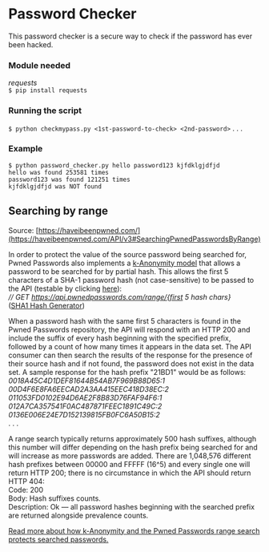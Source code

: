 # Password Checker

This password checker is a secure way to check if the password has ever been hacked.

### Module needed
*requests*<br>
`$ pip install requests`

### Running the script
`$ python checkmypass.py <1st-password-to-check> <2nd-password>` . . .

### Example
`$ python password_checker.py hello password123 kjfdklgjdfjd`<br>
`hello was found 253581 times`<br>
`password123 was found 121251 times`<br>
`kjfdklgjdfjd was NOT found`<br>

## Searching by range
Source: [https://haveibeenpwned.com/](https://haveibeenpwned.com/API/v3#SearchingPwnedPasswordsByRange)

In order to protect the value of the source password being searched for, Pwned Passwords also implements a [k-Anonymity model](https://en.wikipedia.org/wiki/K-anonymity) that allows a password to be searched for by partial hash. This allows the first 5 characters of a SHA-1 password hash (not case-sensitive) to be passed to the API (testable by clicking [here](https://api.pwnedpasswords.com/range/21BD1)):<br>
*// GET https://api.pwnedpasswords.com/range/{first 5 hash chars}*<br>
([SHA1 Hash Generator](https://passwordsgenerator.net/sha1-hash-generator/))

When a password hash with the same first 5 characters is found in the Pwned Passwords repository, the API will respond with an HTTP 200 and include the suffix of every hash beginning with the specified prefix, followed by a count of how many times it appears in the data set. The API consumer can then search the results of the response for the presence of their source hash and if not found, the password does not exist in the data set. A sample response for the hash prefix "21BD1" would be as follows:<br>
*0018A45C4D1DEF81644B54AB7F969B88D65:1*<br>
*00D4F6E8FA6EECAD2A3AA415EEC418D38EC:2*<br>
*011053FD0102E94D6AE2F8B83D76FAF94F6:1*<br>
*012A7CA357541F0AC487871FEEC1891C49C:2*<br>
*0136E006E24E7D152139815FB0FC6A50B15:2*<br>
. . .

A range search typically returns approximately 500 hash suffixes, although this number will differ depending on the hash prefix being searched for and will increase as more passwords are added. There are 1,048,576 different hash prefixes between 00000 and FFFFF (16^5) and every single one will return HTTP 200; there is no circumstance in which the API should return HTTP 404:<br>
Code: 200<br>
Body: Hash suffixes counts.<br>
Description: Ok — all password hashes beginning with the searched prefix are returned alongside prevalence counts.

[Read more about how k-Anonymity and the Pwned Passwords range search protects searched passwords.](https://www.troyhunt.com/ive-just-launched-pwned-passwords-version-2/)
